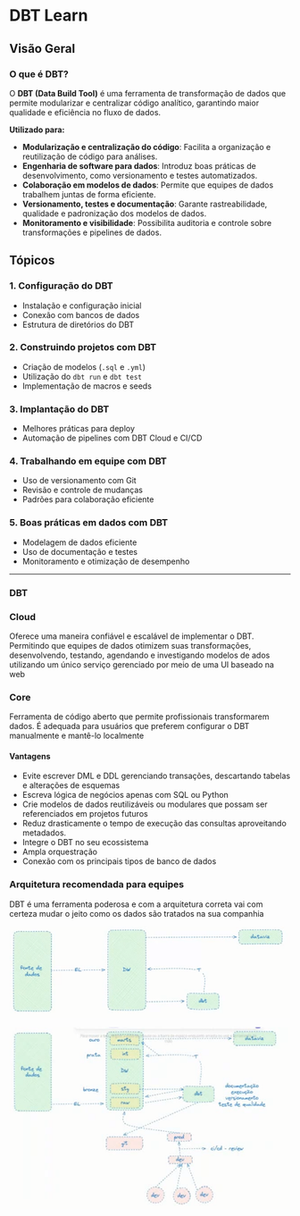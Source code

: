 # DBT Learn

## Visão Geral

### O que é DBT?
O **DBT (Data Build Tool)** é uma ferramenta de transformação de dados que permite modularizar e centralizar código analítico, garantindo maior qualidade e eficiência no fluxo de dados.

**Utilizado para:**

- **Modularização e centralização do código**: Facilita a organização e reutilização de código para análises.
- **Engenharia de software para dados**: Introduz boas práticas de desenvolvimento, como versionamento e testes automatizados.
- **Colaboração em modelos de dados**: Permite que equipes de dados trabalhem juntas de forma eficiente.
- **Versionamento, testes e documentação**: Garante rastreabilidade, qualidade e padronização dos modelos de dados.
- **Monitoramento e visibilidade**: Possibilita auditoria e controle sobre transformações e pipelines de dados.

## Tópicos

### 1. Configuração do DBT
- Instalação e configuração inicial
- Conexão com bancos de dados
- Estrutura de diretórios do DBT

### 2. Construindo projetos com DBT
- Criação de modelos (`.sql` e `.yml`)
- Utilização do `dbt run` e `dbt test`
- Implementação de macros e seeds

### 3. Implantação do DBT
- Melhores práticas para deploy
- Automação de pipelines com DBT Cloud e CI/CD

### 4. Trabalhando em equipe com DBT
- Uso de versionamento com Git
- Revisão e controle de mudanças
- Padrões para colaboração eficiente

### 5. Boas práticas em dados com DBT
- Modelagem de dados eficiente
- Uso de documentação e testes
- Monitoramento e otimização de desempenho

---

### DBT

### Cloud
Oferece uma maneira confiável e escalável de implementar o DBT. Permitindo que equipes de dados otimizem suas transformações, desenvolvendo, testando, agendando e investigando modelos de ados utilizando um único serviço gerenciado por meio de uma UI baseado na web

### Core

Ferramenta de código aberto que permite profissionais transformarem dados.
É adequada para usuários que preferem configurar o DBT manualmente e mantê-lo localmente

#### Vantagens

- Evite escrever DML e DDL gerenciando transações, descartando tabelas e alterações de esquemas
- Escreva lógica de negócios apenas com SQL ou Python
- Crie modelos de dados reutilizáveis ou modulares que possam ser referenciados em projetos futuros
- Reduz drasticamente o tempo de execução das consultas aproveitando metadados. 
- Integre o DBT no seu ecossistema
- Ampla orquestração
- Conexão com os principais tipos de banco de dados

### Arquitetura recomendada para equipes

DBT é uma ferramenta poderosa e com a arquitetura correta vai com certeza mudar o jeito como os dados são tratados na sua companhia

![Arquitetura Recomendada](images/recommended_Arch.png)

![alt text](images/recommended_Arch2.png)